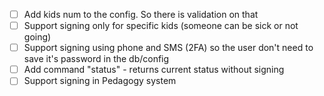 - [ ] Add kids num to the config. So there is validation on that
- [ ] Support signing only for specific kids (someone can be sick or not going)
- [ ] Support signing using phone and SMS (2FA) so the user don't need to save it's password in the db/config
- [ ] Add command "status" - returns current status without signing
- [ ] Support signing in Pedagogy system